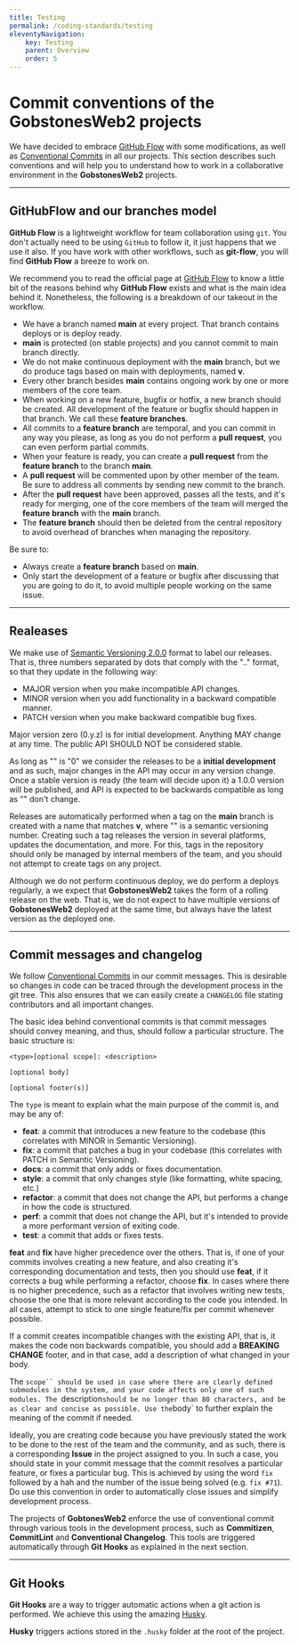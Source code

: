 ```yaml
---
title: Testing
permalink: /coding-standards/testing
eleventyNavigation:
    key: Testing
    parent: Overview
    order: 5
---
```

# Commit conventions of the **GobstonesWeb2** projects

We have decided to embrace [GitHub Flow](https://githubflow.github.io) with some modifications, as well as [Conventional Commits](https://www.conventionalcommits.org/en/v1.0.0/) in all our projects. This section describes such conventions and will help you to understand how to work in a collaborative environment in the **GobstonesWeb2** projects.

-----------------------------------------------------

## GitHubFlow and our branches model

**GitHub Flow** is a lightweight workflow for team collaboration using `git`. You don't actually need to be using `GitHub` to follow it, it just happens that we use it also. If you have work with other workflows, such as **git-flow**, you will find **GitHub Flow** a breeze to work on.

We recommend you to read the official page at [GitHub Flow](https://githubflow.github.io) to know a little bit of the reasons behind why **GitHub Flow** exists and what is the main idea behind it. Nonetheless, the following is a breakdown of our takeout in the workflow.

* We have a branch named **main** at every project. That branch contains deploys or is deploy ready.
* **main** is protected (on stable projects) and you cannot commit to main branch directly.
* We do not make continuous deployment with the **main** branch, but we do produce tags based on main with deployments, named **v<semVer>**.
* Every other branch besides **main** contains ongoing work by one or more members of the core team.
* When working on a new feature, bugfix or hotfix, a new branch should be created. All development of the feature or bugfix should happen in that branch. We call these **feature branches**.
* All commits to a **feature branch** are temporal, and you can commit in any way you please, as long as you do not perform a **pull request**, you can even perform partial commits.
* When your feature is ready, you can create a **pull request** from the **feature branch** to the branch **main**.
* A **pull request** will be commented upon by other member of the team. Be sure to address all comments by sending new commit to the branch.
* After the **pull request** have been approved, passes all the tests, and it's ready for merging, one of the core members of the team will merged the **feature branch** with the **main** branch.
* The **feature branch** should then be deleted from the central repository to avoid overhead of branches when managing the repository.

Be sure to:
* Always create a **feature branch** based on **main**.
* Only start the development of a feature or bugfix after discussing that you are going to do it, to avoid multiple people working on the same issue.

-----------------------------------------------------

## Realeases

We make use of [Semantic Versioning 2.0.0](https://semver.org) format to label our releases. That is, three numbers separated by dots that comply with the "<MAJOR>.<MINOR>.<PATCH>" format, so that they update in the following way:
* MAJOR version when you make incompatible API changes.
* MINOR version when you add functionality in a backward compatible manner.
* PATCH version when you make backward compatible bug fixes.

Major version zero (0.y.z) is for initial development. Anything MAY change at any time. The public API SHOULD NOT be considered stable.

As long as "<MAJOR>" is "0" we consider the releases to be a **initial development** and as such, major changes in the API may occur in any version change. Once a stable version is ready (the team will decide upon it) a 1.0.0 version will be published, and API is expected to be backwards compatible as long as "<MAJOR>" don't change.

Releases are automatically performed when a tag on the **main** branch is created with a name that matches **v<semVer>**, where "<semVer>" is a semantic versioning number. Creating such a tag releases the version in several platforms, updates the documentation, and more. For this, tags in the repository should only be managed by internal members of the team, and you should not attempt to create tags on any project.

Although we do not perform continuous deploy, we do perform a deploys regularly, a we expect that **GobstonesWeb2** takes the form of a rolling release on the web. That is, we do not expect to have multiple versions of **GobstonesWeb2** deployed at the same time, but always have the latest version as the deployed one.

-----------------------------------------------------

## Commit messages and changelog

We follow [Conventional Commits](https://www.conventionalcommits.org/en/v1.0.0/) in our commit messages. This is desirable so changes in code can be traced through the development process in the git tree. This also ensures that we can easily create a `CHANGELOG` file stating contributors and all important changes.

The basic idea behind conventional commits is that commit messages should convey meaning, and thus, should follow a particular structure. The basic structure is:

```
<type>[optional scope]: <description>

[optional body]

[optional footer(s)]
```

The `type` is meant to explain what the main purpose of the commit is, and may be any of:
* **feat**: a commit that introduces a new feature to the codebase (this correlates with MINOR in Semantic Versioning).
* **fix**: a commit that patches a bug in your codebase (this correlates with PATCH in Semantic Versioning).
* **docs**: a commit that only adds or fixes documentation.
* **style**: a commit that only changes style (like formatting, white spacing, etc.)
* **refactor**: a commit that does not change the API, but performs a change in how the code is structured.
* **perf**: a commit that does not change the API, but it's intended to provide a more performant version of exiting code.
* **test**: a commit that adds or fixes tests.

**feat** and **fix** have higher precedence over the others. That is, if one of your commits involves creating a new feature, and also creating it's corresponding documentation and tests, then you should use **feat**, if it corrects a bug while performing a refactor, choose **fix**. In cases where there is no higher precedence, such as a refactor that involves writing new tests, choose the one that is more relevant according to the code you intended. In all cases, attempt to stick to one single feature/fix per commit whenever possible.

If a commit creates incompatible changes with the existing API, that is, it makes the code non backwards compatible, you should add a **BREAKING CHANGE** footer, and in that case, add a description of what changed in your body.

The `scope`` should be used in case where there are clearly defined submodules in the system, and your code affects only one of such modules. The `description` should be no longer than 80 characters, and be as clear and concise as possible. Use the `body` to further explain the meaning of the commit if needed.

Ideally, you are creating code because you have previously stated the work to be done to the rest of the team and the community, and as such, there is a corresponding **Issue** in the project assigned to you. In such a case, you should state in your commit message that the commit resolves a particular feature, or fixes a particular bug. This is achieved by using the word `fix` followed by a hah and the number of the issue being solved (e.g. `fix #71`). Do use this convention in order to automatically close issues and simplify development process.

The projects of **GobtonesWeb2** enforce the use of conventional commit through various tools in the development process, such as **Commitizen**, **CommitLint** and **Conventional Changelog**. This tools are triggered automatically through **Git Hooks** as explained in the next section.

-----------------------------------------------------

## Git Hooks

**Git Hooks** are a way to trigger automatic actions when a git action is performed. We achieve this using the amazing [Husky](https://typicode.github.io/husky).

**Husky** triggers actions stored in the `.husky` folder at the root of the project.
